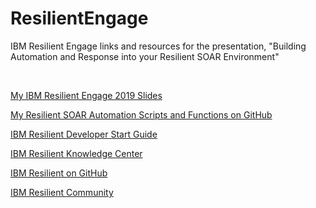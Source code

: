 # ResilientEngage
IBM Resilient Engage links and resources for the presentation, "Building Automation and Response into your Resilient SOAR Environment"

</br>

[My IBM Resilient Engage 2019 Slides](https://drive.google.com/file/d/1HD4PiwN0w6NG4uKXlJ6MFBVEnuE6a5fC/view)

[My Resilient SOAR Automation Scripts and Functions on GitHub](https://github.com/jjfallete/resilient/tree/master/)

[IBM Resilient Developer Start Guide](https://developer.ibm.com/security/resilient/start/)

[IBM Resilient Knowledge Center](https://www.ibm.com/support/knowledgecenter/en/SSBRUQ)

[IBM Resilient on GitHub](https://github.com/ibmresilient)

[IBM Resilient Community](https://community.ibm.com/community/user/security/digestviewer?communitykey=d2f71e8c-108e-4652-b59c-29d61af7163e)

